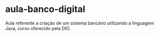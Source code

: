 # aula-banco-digital
Aula referente a criação de um sistema bancário utilizando a linguagem Java, curso oferecido pela DIO.
